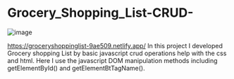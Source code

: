 # Grocery_Shopping_List-CRUD-
![image](https://github.com/user-attachments/assets/29cdaff1-4f28-44b5-841c-7c7ffcda3d4f)

https://groceryshoppinglist-9ae509.netlify.app/
In this project I developed Grocery shopping List by basic javascript crud operations help with the css and html. Here I use the javascript DOM manipulation methods including getElementById() and getElementBtTagName().
